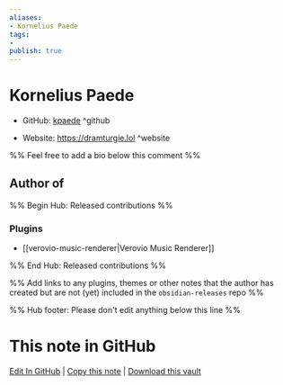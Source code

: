 ```yaml
---
aliases:
- Kornelius Paede
tags:
- 
publish: true
---
```


# Kornelius Paede

- GitHub: [kpaede](https://github.com/kpaede/) ^github
<!-- - Discord: `@` ^discord-->
- Website: <https://dramturgie.lol> ^website
<!-- - [[Publish sites|Publish site]]: <https://> ^publish-->

%% Feel free to add a bio below this comment %%


## Author of

%% Begin Hub: Released contributions %%
### Plugins
- [[verovio-music-renderer|Verovio Music Renderer]]

%% End Hub: Released contributions %%

%% Add links to any plugins, themes or other notes that the author has created but are not (yet) included in the `obsidian-releases` repo %%

<!--
### Unlisted plugins
-->

<!--
### Others
-->

<!--
## Sponsor this author
-->

<!-- - [[GitHub sponsors]]: [Sponsor @kpaede on GitHub Sponsors](https://github.com/sponsors/kpaede) ^github-sponsor-->
<!-- - [[Buy me a coffee]]: <https://> ^buy-me-a-coffee-->
<!-- - [[PayPal]]: <https://> ^paypal-->
<!-- - [[Patreon]]: <https://> ^patreon-->

<!--
## Follow this author
-->

<!-- - [[YouTube Channels|On YouTube]]: <https://> ^youtube-->
<!-- - Twitter: <https://> ^twitter-->
<!-- - ... -->

%% Hub footer: Please don't edit anything below this line %%

# This note in GitHub

<span class="git-footer">[Edit In GitHub](https://github.dev/obsidian-community/obsidian-hub/blob/main/01%20-%20Community/People/kpaede.md "git-hub-edit-note") | [Copy this note](https://raw.githubusercontent.com/obsidian-community/obsidian-hub/main/01%20-%20Community/People/kpaede.md "git-hub-copy-note") | [Download this vault](https://github.com/obsidian-community/obsidian-hub/archive/refs/heads/main.zip "git-hub-download-vault") </span>
